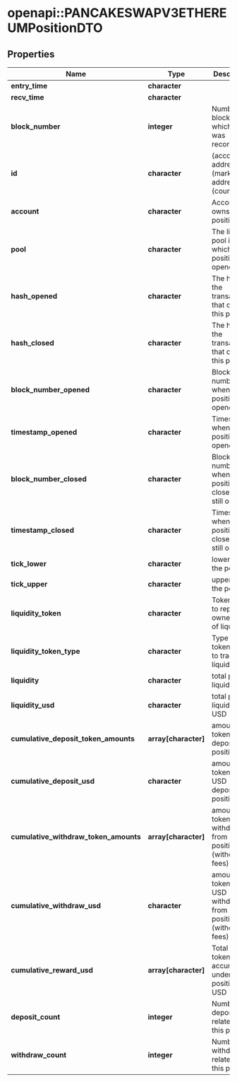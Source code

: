 # openapi::PANCAKESWAPV3ETHEREUMPositionDTO



## Properties
Name | Type | Description | Notes
------------ | ------------- | ------------- | -------------
**entry_time** | **character** |  | [optional] 
**recv_time** | **character** |  | [optional] 
**block_number** | **integer** | Number of block in which entity was recorded. | [optional] 
**id** | **character** | (account address)-(market address)-(count) | [optional] 
**account** | **character** | Account that owns this position | [optional] 
**pool** | **character** | The liquidity pool in which this position was opened | [optional] 
**hash_opened** | **character** | The hash of the transaction that opened this position | [optional] 
**hash_closed** | **character** | The hash of the transaction that closed this position | [optional] 
**block_number_opened** | **character** | Block number of when the position was opened | [optional] 
**timestamp_opened** | **character** | Timestamp when the position was opened | [optional] 
**block_number_closed** | **character** | Block number of when the position was closed (0 if still open) | [optional] 
**timestamp_closed** | **character** | Timestamp when the position was closed (0 if still open) | [optional] 
**tick_lower** | **character** | lower tick of the position | [optional] 
**tick_upper** | **character** | upper tick of the position | [optional] 
**liquidity_token** | **character** | Token that is to represent ownership of liquidity | [optional] 
**liquidity_token_type** | **character** | Type of token used to track liquidity | [optional] 
**liquidity** | **character** | total position liquidity | [optional] 
**liquidity_usd** | **character** | total position liquidity in USD | [optional] 
**cumulative_deposit_token_amounts** | **array[character]** | amount of tokens ever deposited to position | [optional] 
**cumulative_deposit_usd** | **character** | amount of tokens in USD deposited to position | [optional] 
**cumulative_withdraw_token_amounts** | **array[character]** | amount of tokens ever withdrawn from position (without fees) | [optional] 
**cumulative_withdraw_usd** | **character** | amount of tokens in USD withdrawn from position (without fees) | [optional] 
**cumulative_reward_usd** | **array[character]** | Total reward token accumulated under this position, in USD | [optional] 
**deposit_count** | **integer** | Number of deposits related to this position | [optional] 
**withdraw_count** | **integer** | Number of withdrawals related to this position | [optional] 


